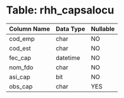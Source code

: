 # Table: rhh_capsalocu

| Column Name | Data Type | Nullable |
|-------------|-----------|----------|
| cod_emp | char | NO |
| cod_est | char | NO |
| fec_cap | datetime | NO |
| nom_fdo | char | NO |
| asi_cap | bit | NO |
| obs_cap | char | YES |
